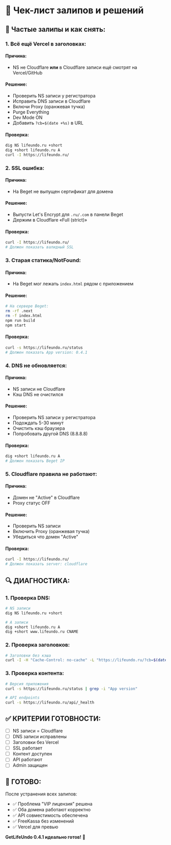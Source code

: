 # 🔧 Чек-лист залипов и решений

## **🚨 Частые залипы и как снять:**

### **1. Всё ещё Vercel в заголовках:**

#### **Причина:**
- NS не Cloudflare **или** в Cloudflare записи ещё смотрят на Vercel/GitHub

#### **Решение:**
- Проверить NS записи у регистратора
- Исправить DNS записи в Cloudflare
- Включи Proxy (оранжевая тучка)
- Purge Everything
- Dev Mode ON
- Добавить `?cb=$(date +%s)` в URL

#### **Проверка:**
```bash
dig NS lifeundo.ru +short
dig +short lifeundo.ru A
curl -I https://lifeundo.ru/
```

### **2. SSL ошибка:**

#### **Причина:**
- На Beget не выпущен сертификат для домена

#### **Решение:**
- Выпусти Let's Encrypt для `.ru/.com` в панели Beget
- Держим в Cloudflare «Full (strict)»

#### **Проверка:**
```bash
curl -I https://lifeundo.ru/
# Должен показать валидный SSL
```

### **3. Старая статика/NotFound:**

#### **Причина:**
- На Beget мог лежать `index.html` рядом с приложением

#### **Решение:**
```bash
# На сервере Beget:
rm -rf .next
rm -f index.html
npm run build
npm start
```

#### **Проверка:**
```bash
curl -s https://lifeundo.ru/status
# Должен показать App version: 0.4.1
```

### **4. DNS не обновляется:**

#### **Причина:**
- NS записи не Cloudflare
- Кэш DNS не очистился

#### **Решение:**
- Проверить NS записи у регистратора
- Подождать 5-30 минут
- Очистить кэш браузера
- Попробовать другой DNS (8.8.8.8)

#### **Проверка:**
```bash
dig +short lifeundo.ru A
# Должен показать Beget IP
```

### **5. Cloudflare правила не работают:**

#### **Причина:**
- Домен не "Active" в Cloudflare
- Proxy статус OFF

#### **Решение:**
- Проверить NS записи
- Включить Proxy (оранжевая тучка)
- Убедиться что домен "Active"

#### **Проверка:**
```bash
curl -I https://lifeundo.ru/
# Должен показать server: cloudflare
```

## **🔍 ДИАГНОСТИКА:**

### **1. Проверка DNS:**
```bash
# NS записи
dig NS lifeundo.ru +short

# A записи
dig +short lifeundo.ru A
dig +short www.lifeundo.ru CNAME
```

### **2. Проверка заголовков:**
```bash
# Заголовки без кэша
curl -I -H "Cache-Control: no-cache" -L "https://lifeundo.ru/?cb=$(date +%s)"
```

### **3. Проверка контента:**
```bash
# Версия приложения
curl -s https://lifeundo.ru/status | grep -i "App version"

# API endpoints
curl -s https://lifeundo.ru/api/_health
```

## **✅ КРИТЕРИИ ГОТОВНОСТИ:**

- [ ] NS записи = Cloudflare
- [ ] DNS записи исправлены
- [ ] Заголовки без Vercel
- [ ] SSL работает
- [ ] Контент доступен
- [ ] API работают
- [ ] Admin защищен

## **🚀 ГОТОВО:**

После устранения всех залипов:
- ✅ Проблема "VIP лицензия" решена
- ✅ Оба домена работают корректно
- ✅ API совместимость обеспечена
- ✅ FreeKassa без изменений
- ✅ Vercel для превью

**GetLifeUndo 0.4.1 идеально готов! 🚀**

